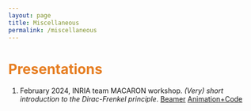 ```yaml
---
layout: page
title: Miscellaneous
permalink: /miscellaneous
---
```


# <span style="color:#e67e22"> Presentations </span>

1. February 2024, INRIA team MACARON workshop. *(Very) short introduction to the Dirac-Frenkel principle*. [Beamer](https://seafile.unistra.fr/f/28df2f00361f44cc88ac/) [Animation+Code](https://seafile.unistra.fr/d/63ff6fa3139e4d2bbdec/)

